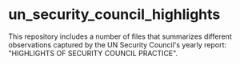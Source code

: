 # un_security_council_highlights
This repository includes a number of files that summarizes different observations captured by the UN Security Council's yearly report: "HIGHLIGHTS OF SECURITY COUNCIL PRACTICE".
